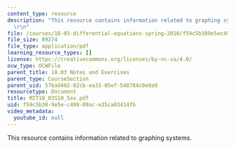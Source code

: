 ```yaml
---
content_type: resource
description: "This resource contains information related to graphing systems. \r\n\
  \r\n"
file: /courses/18-03-differential-equations-spring-2010/f59c5b389e5ec49909ace35ca03414fb_MIT18_03S10_5ex.pdf
file_size: 89274
file_type: application/pdf
learning_resource_types: []
license: https://creativecommons.org/licenses/by-nc-sa/4.0/
ocw_type: OCWFile
parent_title: 18.03 Notes and Exercises
parent_type: CourseSection
parent_uid: 57bad402-02cb-ea33-05ef-548784c0e8a9
resourcetype: Document
title: MIT18_03S10_5ex.pdf
uid: f59c5b38-9e5e-c499-09ac-e35ca03414fb
video_metadata:
  youtube_id: null
---
```

This resource contains information related to graphing systems. 

